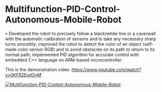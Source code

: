 # Multifunction-PID-Control-Autonomous-Mobile-Robot

•	Developed the robot to precisely follow a black/white line or a cave/wall with the automatic calibration of sensors and to take any necessary sharp turns smoothly; improved the robot to detect the color of an object (self-made color sensor RGB) and to avoid obstacles on its path to return to its normal path; implemented PID algorithm for accurate control with embedded C++ language on ARM-based microcontroller.

This is the demonstration video :https://www.youtube.com/watch?v=0KFR2EsdOnM <br/>

[![Multifunction-PID-Control-Autonomous-Mobile-Robot](https://img.youtube.com/vi/0KFR2EsdOnM/0.jpg)](https://www.youtube.com/watch?v=0KFR2EsdOnM)
